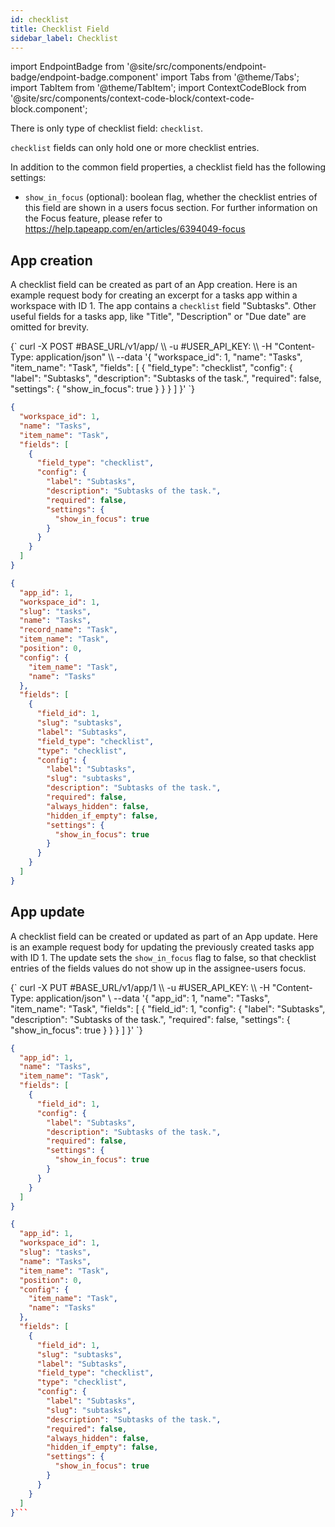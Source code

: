 ```yaml
---
id: checklist
title: Checklist Field
sidebar_label: Checklist
---
```


import EndpointBadge from '@site/src/components/endpoint-badge/endpoint-badge.component'
import Tabs from '@theme/Tabs';
import TabItem from '@theme/TabItem';
import ContextCodeBlock from '@site/src/components/context-code-block/context-code-block.component';

There is only type of checklist field: `checklist`.

`checklist` fields can only hold one or more checklist entries.

In addition to the common field properties, a checklist field has the following settings:

- `show_in_focus` (optional): boolean flag, whether the checklist entries of this field are shown in a users focus section. For further information on the Focus feature, please refer to https://help.tapeapp.com/en/articles/6394049-focus

## App creation

<EndpointBadge method="POST" url="https://api.tapeapp.com/v1/app" />

A checklist field can be created as part of an App creation. Here is an example request body for creating an excerpt for a tasks app within a workspace with ID 1.
The app contains a `checklist` field "Subtasks". Other useful fields for a tasks app, like "Title", "Description" or "Due date" are omitted for brevity.

<Tabs defaultValue="curl">

<TabItem value="curl" label="cURL">
<ContextCodeBlock language="shell" title='➡️      Request'>
{`
curl -X POST #BASE_URL/v1/app/ \\
   -u #USER_API_KEY: \\
   -H "Content-Type: application/json" \\
   --data '{
    "workspace_id": 1,
    "name": "Tasks",
    "item_name": "Task",
    "fields": [
      {
        "field_type": "checklist",
        "config": {
          "label": "Subtasks",
          "description": "Subtasks of the task.",
          "required": false,
          "settings": {
            "show_in_focus": true
          }
        }
      }
    ] 
  }'
`}
</ContextCodeBlock>
</TabItem>

<TabItem value="json" label="JSON">

```json title="➡️      Request">
{
  "workspace_id": 1,
  "name": "Tasks",
  "item_name": "Task",
  "fields": [
    {
      "field_type": "checklist",
      "config": {
        "label": "Subtasks",
        "description": "Subtasks of the task.",
        "required": false,
        "settings": {
          "show_in_focus": true
        }
      }
    }
  ]
}
```

</TabItem>
</Tabs>

```json title="⬅️      Response"
{
  "app_id": 1,
  "workspace_id": 1,
  "slug": "tasks",
  "name": "Tasks",
  "record_name": "Task",
  "item_name": "Task",
  "position": 0,
  "config": {
    "item_name": "Task",
    "name": "Tasks"
  },
  "fields": [
    {
      "field_id": 1,
      "slug": "subtasks",
      "label": "Subtasks",
      "field_type": "checklist",
      "type": "checklist",
      "config": {
        "label": "Subtasks",
        "slug": "subtasks",
        "description": "Subtasks of the task.",
        "required": false,
        "always_hidden": false,
        "hidden_if_empty": false,
        "settings": {
          "show_in_focus": true
        }
      }
    }
  ]
}
```

## App update

<EndpointBadge method="PUT" url="https://api.tapeapp.com/v1/app/{appId}" />

A checklist field can be created or updated as part of an App update. Here is an example request body for updating the previously created tasks app with ID 1.
The update sets the `show_in_focus` flag to false, so that checklist entries of the fields values do not show up in the assignee-users focus.

<Tabs defaultValue="curl">

<TabItem value="curl" label="cURL">
<ContextCodeBlock language="shell" title='➡️      Request'>
{`
curl -X PUT #BASE_URL/v1/app/1 \\
  -u #USER_API_KEY: \\
   -H "Content-Type: application/json" \
   --data '{
    "app_id": 1,
    "name": "Tasks",
    "item_name": "Task",
    "fields": [
       {
        "field_id": 1,
        "config": {
          "label": "Subtasks",
          "description": "Subtasks of the task.",
          "required": false,
          "settings": {
            "show_in_focus": true
          }
        }
      }
    ] 
  }'
`}
</ContextCodeBlock>
</TabItem>

<TabItem value="json" label="JSON">

```json title="➡️      Request">
{
  "app_id": 1,
  "name": "Tasks",
  "item_name": "Task",
  "fields": [
    {
      "field_id": 1,
      "config": {
        "label": "Subtasks",
        "description": "Subtasks of the task.",
        "required": false,
        "settings": {
          "show_in_focus": true
        }
      }
    }
  ]
}
```

</TabItem>
</Tabs>

````json title="⬅️      Response"
{
  "app_id": 1,
  "workspace_id": 1,
  "slug": "tasks",
  "name": "Tasks",
  "item_name": "Task",
  "position": 0,
  "config": {
    "item_name": "Task",
    "name": "Tasks"
  },
  "fields": [
    {
      "field_id": 1,
      "slug": "subtasks",
      "label": "Subtasks",
      "field_type": "checklist",
      "type": "checklist",
      "config": {
        "label": "Subtasks",
        "slug": "subtasks",
        "description": "Subtasks of the task.",
        "required": false,
        "always_hidden": false,
        "hidden_if_empty": false,
        "settings": {
          "show_in_focus": true
        }
      }
    }
  ]
}```

````
